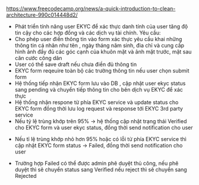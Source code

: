 https://www.freecodecamp.org/news/a-quick-introduction-to-clean-architecture-990c014448d2/
*   Phát triển tính năng user EKYC để xác thực danh tính của user tăng độ tin cậy cho các hợp đồng và các dịch vụ tài chính.
    Yêu cầu:
* Cho phép user điền thông tin vào form xác thực yêu cầu khai những thông tin cá nhân như tên , ngày tháng năm sinh, đia chỉ và cung cấp hình ảnh đầy đủ các góc cạnh của khuôn mặt và ảnh mặt trước, mặt sau căn cước công dân
* User có thể save draft nếu chưa điền đủ thông tin
* EKYC form reqeuire toàn bộ các trường thông tin nếu user chọn submit form
* Hệ thống tiếp nhận EKYC form lưu vào DB , cập nhật user ekyc status sang pending và chuyển tiếp thông tin cho bên dịch vụ EKYC để xác thực
* Hệ thống nhận respone từ phía EKYC service và update status cho EKYC form đồng thời lưu log request và response tới EKYC 3rd party service 
* Nếu tỷ lệ trùng khớp trên 95% -> hệ thống cập nhật trạng thái Verified cho EKYC form và user ekyc status, đồng thời send notification cho user
+ Nếu tỉ lệ trùng khớp nhỏ hơn 95% hoặc có lỗi từ phía EKYC service thì cập nhật EKYC form status -> Failed, đồng thời send notification cho user
* Trường hợp Failed có thể được admin phê duyệt thủ công, nếu phê duyệt thì sẽ chuyển status sang Verified nếu reject thì sẽ chuyển sang Rejected
